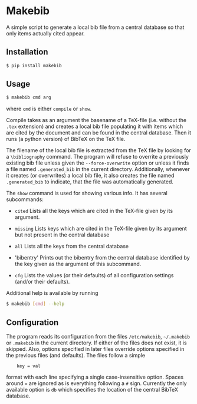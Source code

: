 # Makebib

A simple script to generate a local bib file from a central
database so that only items actually cited appear.

## Installation

```bash
$ pip install makebib
```

## Usage

```bash
$ makebib cmd arg
```

where `cmd` is either `compile` or `show`.

Compile takes as an argument the basename of a TeX-file
(i.e. without the `.tex` extension) and creates a local bib file
populating it with items which are cited by the document and can
be found in the central database. Then it runs (a python version)
of BibTeX on the TeX file.

The filename of the local bib file is extracted from the TeX file
by looking for a `\bibliography` command. The program will refuse
to overrite a previously existing bib file unless given the
`--force-overwrite` option or unless it finds a file named `.generated_bib`
in the current directory. Additionally, whenever it creates
(or overwrites) a local bib file, it also creates the file named `.generated_bib`
to indicate, that the file was automatically generated.

The `show` command is used for showing various info. It has several
subcommands:
 
- `cited`    Lists all the keys which are cited in the TeX-file given by its argument.

- `missing`  Lists keys which are cited in the TeX-file given by its argument
             but not present in the central database

- `all`      Lists all the keys from the central database

- 'bibentry' Prints out the bibentry from the central database identified by
             the key given as the argument of this subcommand.

- `cfg`      Lists the values (or their defaults) of all configuration
             settings (and/or their defaults).

Additional help is available by running

```bash
$ makebib [cmd] --help
```

## Configuration

The program reads its configuration from the files `/etc/makebib`,
`~/.makebib` or `.makebib` in the current directory. If either of
the files does not exist, it is skipped. Also, options specified
in later files override options specified in the previous files
(and defaults). The files follow a simple

```
    key = val
```

format with each line specifying a single case-insensitive option.
Spaces around `=` are ignored as is everything following a `#` sign.
Currently the only available option is `db` which specifies the
location of the central BibTeX database.
